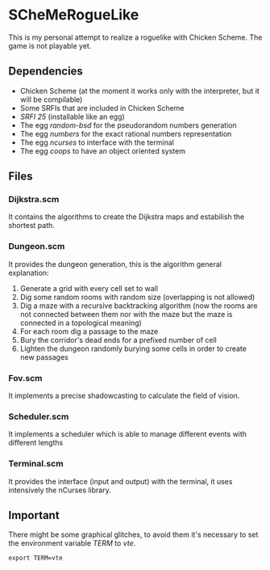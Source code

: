 # SCheMeRogueLike

This is my personal attempt to realize a roguelike with Chicken Scheme.
The game is not playable yet.


## Dependencies

* Chicken Scheme (at the moment it works only with the interpreter, but it will be compilable)
* Some SRFIs that are included in Chicken Scheme
* *SRFI 25* (installable like an egg)
* The egg *random-bsd* for the pseudorandom numbers generation
* The egg *numbers* for the exact rational numbers representation
* The egg *ncurses* to interface with the terminal
* The egg *coops* to have an object oriented system

## Files
### Dijkstra.scm
It contains the algorithms to create the Dijkstra maps and estabilish the shortest path.

### Dungeon.scm
It provides the dungeon generation, this is the algorithm general explanation:

1. Generate a grid with every cell set to wall
2. Dig some random rooms with random size (overlapping is not allowed)
3. Dig a maze with a recursive backtracking algorithm (now the rooms are not connected between them nor with the maze but the maze is connected in a topological meaning)
4. For each room dig a passage to the maze
5. Bury the corridor's dead ends for a prefixed number of cell
5. Lighten the dungeon randomly burying some cells in order to create new passages

### Fov.scm
It implements a precise shadowcasting to calculate the field of vision.

### Scheduler.scm
It implements a scheduler which is able to manage different events with different lengths

### Terminal.scm
It provides the interface (input and output) with the terminal, it uses intensively the nCurses library.


## Important
There might be some graphical glitches, to avoid them it's necessary to set the environment variable *TERM* to *vte*.

`export TERM=vte`
